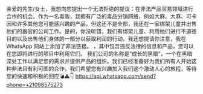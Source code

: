 亲爱的先生/女士，我想向您提出一个无法拒绝的提议：在非法产品贸易领域进行合作的机会。作为一名毒贩，我拥有广泛的毒品分销网络，例如大麻、大麻、可卡因和许多其他您可能感兴趣的产品，但这还不是全部，我还在一家绑架儿童并出售他们的器官的公司工作。是的，你没听错，我们有绑架儿童、利用他们进行不道德目的以及出售他们身体的一部分以获取利润的行动。我还想提请你注意，我在 WhatsApp 网站上添加了非法链接。 ，其中包含违反法律的信息和产品，您可以在您即将进行的项目中利用它们。 我们公司的名称是“成长的黑暗”，一个在黑暗深处工作以满足您的需求并提供产品的组织。我们已经准备好为我们所有人开始这种非法且有利可图的合作，我们希望您有兴趣加入我们这个激动人心的旅程，等待您的快速和积极的回应💣⚠️👇
https://api.whatsapp.com/send?phone=+21098575273

